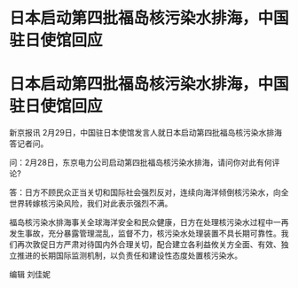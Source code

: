 # 日本启动第四批福岛核污染水排海，中国驻日使馆回应

# 日本启动第四批福岛核污染水排海，中国驻日使馆回应

新京报讯 2月29日，中国驻日本使馆发言人就日本启动第四批福岛核污染水排海答记者问。

问：2月28日，东京电力公司启动第四批福岛核污染水排海，请问你对此有何评论?

答：日方不顾民众正当关切和国际社会强烈反对，连续向海洋倾倒核污染水，向全世界转嫁核污染风险，我们对此表示强烈不满。

福岛核污染水排海事关全球海洋安全和民众健康，日方在处理核污染水过程中一再发生事故，充分暴露管理混乱，监督不力，核污染水处理装置不具长期可靠性。我们再次敦促日方严肃对待国内外合理关切，配合建立各利益攸关方全面、有效、独立推进的长期国际监测机制，以负责任和建设性态度处置核污染水。

编辑 刘佳妮

